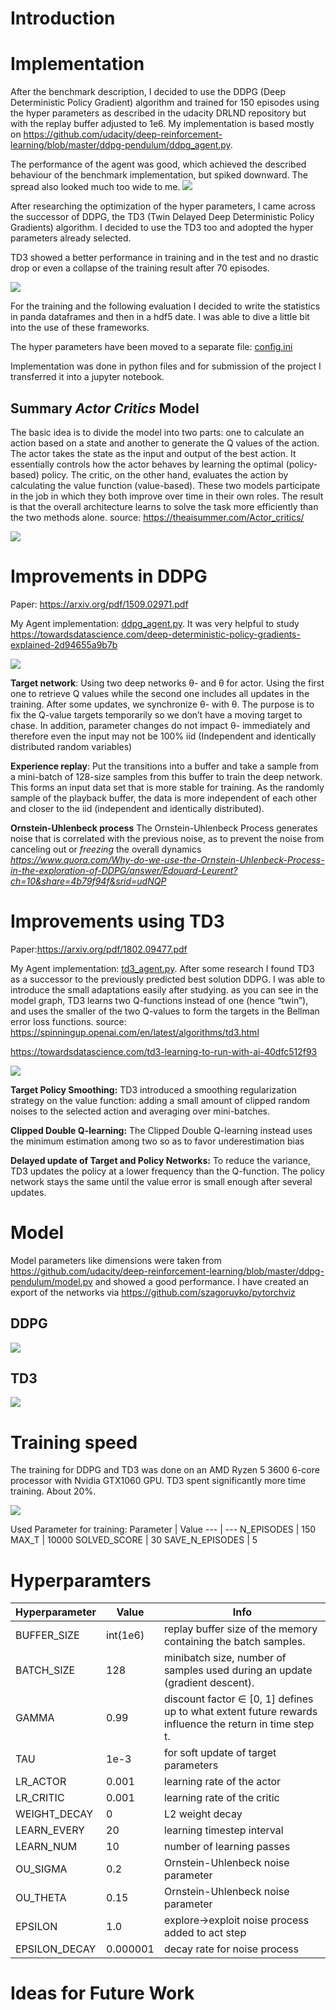 # Introduction
# Implementation
After the benchmark description, I decided to use the DDPG (Deep Deterministic Policy Gradient) algorithm and trained for 150 episodes using the hyper parameters as described in the udacity DRLND repository but with the replay buffer adjusted to 1e6. My implementation is based mostly on https://github.com/udacity/deep-reinforcement-learning/blob/master/ddpg-pendulum/ddpg_agent.py. 

The performance of the agent was good, which achieved the described behaviour of the benchmark implementation, but spiked downward. The spread also looked much too wide to me.
![](static/ddpg_performance.png)

After researching the optimization of the hyper parameters, I came across the successor of DDPG, the TD3 (Twin Delayed Deep Deterministic Policy Gradients) algorithm. I decided to use the TD3 too and adopted the hyper parameters already selected.

TD3 showed a better performance in training and in the test and no drastic drop or even a collapse of the training result after 70 episodes.

![](static/performance.png)


For the training and the following evaluation I decided to write the statistics in panda dataframes and then in a hdf5 date. I was able to dive a little bit into the use of these frameworks.

The hyper parameters have been moved to a separate file: [config.ini](config.ini)

Implementation was done in python files and for submission of the project I transferred it into a jupyter notebook.

## Summary *Actor Critics* Model
The basic idea is to divide the model into two parts: one to calculate an action based on a state and another to generate the Q values of the action. The actor takes the state as the input and output of the best action. It essentially controls how the actor behaves by learning the optimal (policy-based) policy. The critic, on the other hand, evaluates the action by calculating the value function (value-based). These two models participate in the job in which they both improve over time in their own roles. The result is that the overall architecture learns to solve the task more efficiently than the two methods alone. 
source: https://theaisummer.com/Actor_critics/

![](static/ac.jpg)

# Improvements in DDPG
Paper: https://arxiv.org/pdf/1509.02971.pdf 

My Agent implementation: [ddpg_agent.py](ddpg_agent.py). 
It was very helpful to study https://towardsdatascience.com/deep-deterministic-policy-gradients-explained-2d94655a9b7b

![](static/ddpg.png)

**Target network**: Using two deep networks θ- and θ for actor. Using the first one to retrieve Q values while the second one includes all updates in the training. After some updates, we synchronize θ- with θ. The purpose is to fix the Q-value targets temporarily so we don’t have a moving target to chase. In addition, parameter changes do not impact θ- immediately and therefore even the input may not be 100% iid (Independent and identically distributed random variables)

**Experience replay**: Put the transitions into a buffer and take a sample from a mini-batch of 128-size samples from this buffer to train the deep network. This forms an input data set that is more stable for training. As the randomly sample of the playback buffer, the data is more independent of each other and closer to the iid (independent and identically distributed).

**Ornstein-Uhlenbeck process** The Ornstein-Uhlenbeck Process generates noise that is correlated with the previous noise, as to prevent the noise from canceling out or *freezing* the overall dynamics <cite>https://www.quora.com/Why-do-we-use-the-Ornstein-Uhlenbeck-Process-in-the-exploration-of-DDPG/answer/Edouard-Leurent?ch=10&share=4b79f94f&srid=udNQP</cite>

# Improvements using TD3
Paper:https://arxiv.org/pdf/1802.09477.pdf

My Agent implementation: [td3_agent.py](ddpg_agent.py). 
After some research I found TD3 as a successor to the previously predicted best solution DDPG. I was able to introduce the small adaptations easily after studying. as you can see in the model graph, TD3 learns two Q-functions instead of one (hence “twin”), and uses the smaller of the two Q-values to form the targets in the Bellman error loss functions. source: https://spinningup.openai.com/en/latest/algorithms/td3.html

https://towardsdatascience.com/td3-learning-to-run-with-ai-40dfc512f93

![](static/td3.png)

**Target Policy Smoothing:** TD3 introduced a smoothing regularization strategy on the value function: adding a small amount of clipped random noises to the selected action and averaging over mini-batches. 

**Clipped Double Q-learning:** The Clipped Double Q-learning instead uses the minimum estimation among two so as to favor underestimation bias

**Delayed update of Target and Policy Networks:** To reduce the variance, TD3 updates the policy at a lower frequency than the Q-function. The policy network stays the same until the value error is small enough after several updates. 

# Model
Model parameters like dimensions were taken from https://github.com/udacity/deep-reinforcement-learning/blob/master/ddpg-pendulum/model.py and showed a good performance. I have created an export of the networks via https://github.com/szagoruyko/pytorchviz
## DDPG
![](static/ddpg_model.png)

## TD3
![](static/td3_model.png)

# Training speed
The training for DDPG and TD3 was done on an AMD Ryzen 5 3600 6-core processor with Nvidia GTX1060 GPU. TD3 spent significantly more time training. About 20%. 

![](static/duration.png)


Used Parameter for training:
Parameter | Value 
--- | --- 
N_EPISODES | 150  
MAX_T | 10000 
SOLVED_SCORE | 30
SAVE_N_EPISODES | 5

# Hyperparamters
Hyperparameter | Value | Info
--- | --- | ---
BUFFER_SIZE | int(1e6)  | replay buffer size of the memory containing the batch samples.
BATCH_SIZE | 128         | minibatch size, number of samples used during an update (gradient descent).
GAMMA | 0.99            | discount factor ∈ [0, 1] defines up to what extent future rewards influence the return in time step t.
TAU | 1e-3              | for soft update of target parameters
LR_ACTOR | 0.001               | learning rate of the actor
LR_CRITIC | 0.001               | learning rate of the critic
WEIGHT_DECAY | 0 | L2 weight decay
LEARN_EVERY | 20 | learning timestep interval  
LEARN_NUM | 10 | number of learning passes
OU_SIGMA | 0.2 | Ornstein-Uhlenbeck noise parameter
OU_THETA | 0.15 | Ornstein-Uhlenbeck noise parameter
EPSILON | 1.0 | explore->exploit noise process added to act step
EPSILON_DECAY  | 0.000001 | decay rate for noise process

# Ideas for Future Work
